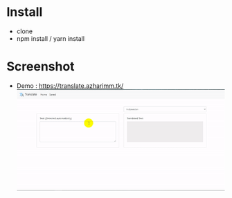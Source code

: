 # Install
- clone
- npm install / yarn install

# Screenshot
- Demo : https://translate.azharimm.tk/
![Home](https://raw.githubusercontent.com/azharimm/vue-translate/master/thumbnail.gif?token=AEDNYN2ZHA3LIV5WQXCE4N27L5EDW)
